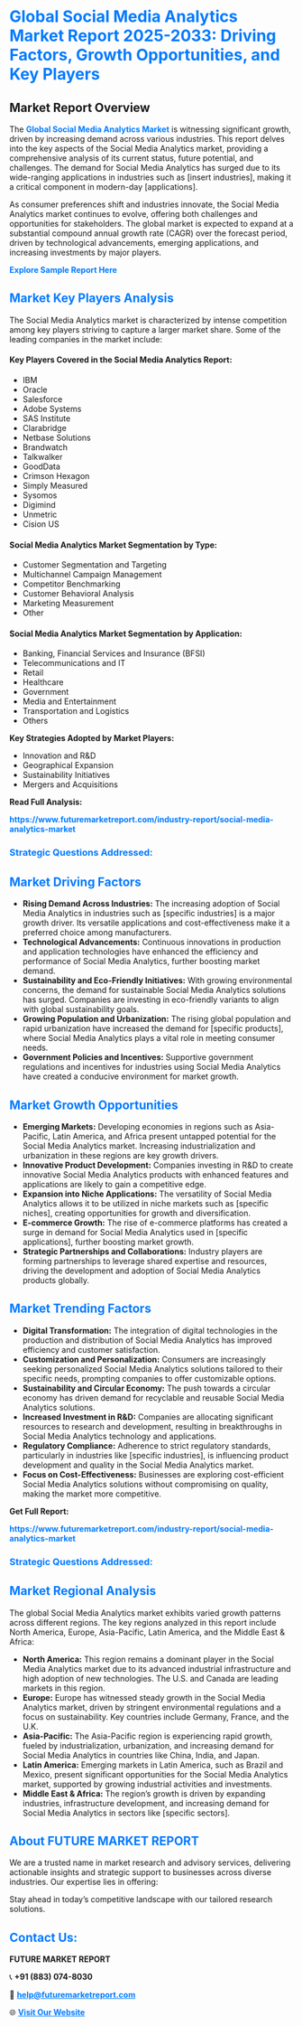 <h1 style="color: #007BFF;">Global Social Media Analytics Market Report 2025-2033: Driving Factors, Growth Opportunities, and Key Players</h1>

<section id="overview">
<h2>Market Report Overview</h2>
<p>The <a href="https://www.futuremarketreport.com/industry-report/social-media-analytics-market" style="color: #007BFF; text-decoration: none;"><strong>Global Social Media Analytics Market</strong></a> is witnessing significant growth, driven by increasing demand across various industries. This report delves into the key aspects of the Social Media Analytics market, providing a comprehensive analysis of its current status, future potential, and challenges. The demand for Social Media Analytics has surged due to its wide-ranging applications in industries such as [insert industries], making it a critical component in modern-day [applications].</p>
<p>As consumer preferences shift and industries innovate, the Social Media Analytics market continues to evolve, offering both challenges and opportunities for stakeholders. The global market is expected to expand at a substantial compound annual growth rate (CAGR) over the forecast period, driven by technological advancements, emerging applications, and increasing investments by major players.</p>
</section>

<section id="overview">
<p><a href="https://www.futuremarketreport.com/request-sample/reportId=107665" style="color: #007BFF; text-decoration: none;"><strong>Explore Sample Report Here</strong></a></p>
</section>

<section id="key-players">
<h2 style="color: #007BFF;">Market Key Players Analysis</h2>
<p>The Social Media Analytics market is characterized by intense competition among key players striving to capture a larger market share. Some of the leading companies in the market include:</p>
<h4>Key Players Covered in the Social Media Analytics Report:</h4>
<ul><li>IBM</li><li>Oracle</li><li>Salesforce</li><li>Adobe Systems</li><li>SAS Institute</li><li>Clarabridge</li><li>Netbase Solutions</li><li>Brandwatch</li><li>Talkwalker</li><li>GoodData</li><li>Crimson Hexagon</li><li>Simply Measured</li><li>Sysomos</li><li>Digimind</li><li>Unmetric</li><li>Cision US</li></ul>
<h4>Social Media Analytics Market Segmentation by Type:</h4>
<ul><li>Customer Segmentation and Targeting</li><li>Multichannel Campaign Management</li><li>Competitor Benchmarking</li><li>Customer Behavioral Analysis</li><li>Marketing Measurement</li><li>Other</li></ul>

<h4>Social Media Analytics Market Segmentation by Application:</h4>
<ul><li>Banking, Financial Services and Insurance (BFSI)</li><li>Telecommunications and IT</li><li>Retail</li><li>Healthcare</li><li>Government</li><li>Media and Entertainment</li><li>Transportation and Logistics</li><li>Others</li></ul>
<p><strong>Key Strategies Adopted by Market Players:</strong></p>
<ul>
<li>Innovation and R&D</li>
<li>Geographical Expansion</li>
<li>Sustainability Initiatives</li>
<li>Mergers and Acquisitions</li>
</ul>
</section>

<section>
<p><strong>Read Full Analysis: </strong></p><a href="https://www.futuremarketreport.com/industry-report/social-media-analytics-market" style="color: #007BFF; text-decoration: none;"><strong>https://www.futuremarketreport.com/industry-report/social-media-analytics-market</strong></a>
<h3 style="color: #007BFF;">Strategic Questions Addressed:</h3>
</section>

<section id="driving-factors">
<h2 style="color: #007BFF;">Market Driving Factors</h2>
<ul>
<li><strong>Rising Demand Across Industries:</strong> The increasing adoption of Social Media Analytics in industries such as [specific industries] is a major growth driver. Its versatile applications and cost-effectiveness make it a preferred choice among manufacturers.</li>
<li><strong>Technological Advancements:</strong> Continuous innovations in production and application technologies have enhanced the efficiency and performance of Social Media Analytics, further boosting market demand.</li>
<li><strong>Sustainability and Eco-Friendly Initiatives:</strong> With growing environmental concerns, the demand for sustainable Social Media Analytics solutions has surged. Companies are investing in eco-friendly variants to align with global sustainability goals.</li>
<li><strong>Growing Population and Urbanization:</strong> The rising global population and rapid urbanization have increased the demand for [specific products], where Social Media Analytics plays a vital role in meeting consumer needs.</li>
<li><strong>Government Policies and Incentives:</strong> Supportive government regulations and incentives for industries using Social Media Analytics have created a conducive environment for market growth.</li>
</ul>
</section>

<section id="growth-opportunities">
<h2 style="color: #007BFF;">Market Growth Opportunities</h2>
<ul>
<li><strong>Emerging Markets:</strong> Developing economies in regions such as Asia-Pacific, Latin America, and Africa present untapped potential for the Social Media Analytics market. Increasing industrialization and urbanization in these regions are key growth drivers.</li>
<li><strong>Innovative Product Development:</strong> Companies investing in R&D to create innovative Social Media Analytics products with enhanced features and applications are likely to gain a competitive edge.</li>
<li><strong>Expansion into Niche Applications:</strong> The versatility of Social Media Analytics allows it to be utilized in niche markets such as [specific niches], creating opportunities for growth and diversification.</li>
<li><strong>E-commerce Growth:</strong> The rise of e-commerce platforms has created a surge in demand for Social Media Analytics used in [specific applications], further boosting market growth.</li>
<li><strong>Strategic Partnerships and Collaborations:</strong> Industry players are forming partnerships to leverage shared expertise and resources, driving the development and adoption of Social Media Analytics products globally.</li>
</ul>
</section>

<section id="trending-factors">
<h2 style="color: #007BFF;">Market Trending Factors</h2>
<ul>
<li><strong>Digital Transformation:</strong> The integration of digital technologies in the production and distribution of Social Media Analytics has improved efficiency and customer satisfaction.</li>
<li><strong>Customization and Personalization:</strong> Consumers are increasingly seeking personalized Social Media Analytics solutions tailored to their specific needs, prompting companies to offer customizable options.</li>
<li><strong>Sustainability and Circular Economy:</strong> The push towards a circular economy has driven demand for recyclable and reusable Social Media Analytics solutions.</li>
<li><strong>Increased Investment in R&D:</strong> Companies are allocating significant resources to research and development, resulting in breakthroughs in Social Media Analytics technology and applications.</li>
<li><strong>Regulatory Compliance:</strong> Adherence to strict regulatory standards, particularly in industries like [specific industries], is influencing product development and quality in the Social Media Analytics market.</li>
<li><strong>Focus on Cost-Effectiveness:</strong> Businesses are exploring cost-efficient Social Media Analytics solutions without compromising on quality, making the market more competitive.</li>
</ul>
</section>

<section>
<p><strong>Get Full Report: </strong></p><a href="https://www.futuremarketreport.com/industry-report/social-media-analytics-market" style="color: #007BFF; text-decoration: none;"><strong>https://www.futuremarketreport.com/industry-report/social-media-analytics-market</strong></a>
<h3 style="color: #007BFF;">Strategic Questions Addressed:</h3>
</section>


<section id="regional-analysis">
<h2 style="color: #007BFF;">Market Regional Analysis</h2>
<p>The global Social Media Analytics market exhibits varied growth patterns across different regions. The key regions analyzed in this report include North America, Europe, Asia-Pacific, Latin America, and the Middle East & Africa:</p>
<ul>
<li><strong>North America:</strong> This region remains a dominant player in the Social Media Analytics market due to its advanced industrial infrastructure and high adoption of new technologies. The U.S. and Canada are leading markets in this region.</li>
<li><strong>Europe:</strong> Europe has witnessed steady growth in the Social Media Analytics market, driven by stringent environmental regulations and a focus on sustainability. Key countries include Germany, France, and the U.K.</li>
<li><strong>Asia-Pacific:</strong> The Asia-Pacific region is experiencing rapid growth, fueled by industrialization, urbanization, and increasing demand for Social Media Analytics in countries like China, India, and Japan.</li>
<li><strong>Latin America:</strong> Emerging markets in Latin America, such as Brazil and Mexico, present significant opportunities for the Social Media Analytics market, supported by growing industrial activities and investments.</li>
<li><strong>Middle East & Africa:</strong> The region’s growth is driven by expanding industries, infrastructure development, and increasing demand for Social Media Analytics in sectors like [specific sectors].</li>
</ul>
</section>

<footer>
<h2 style="color: #007BFF;">About FUTURE MARKET REPORT</h2>
<p>We are a trusted name in market research and advisory services, delivering actionable insights and strategic support to businesses across diverse industries. Our expertise lies in offering:</p>

<p>Stay ahead in today’s competitive landscape with our tailored research solutions.</p>

<h2 style="color: #007BFF;">Contact Us:</h2>
<p><strong>FUTURE MARKET REPORT</strong></p>
<p>📞 <strong>+91 (883) 074-8030</strong></p>
<p>📧 <strong><a href="mailto:help@futuremarketreport.com" style="color: #007BFF;">help@futuremarketreport.com</a></strong></p>
<p>🌐 <strong><a href="https://www.futuremarketreport.com/" style="color: #007BFF;">Visit Our Website</a></strong></p>
</footer>